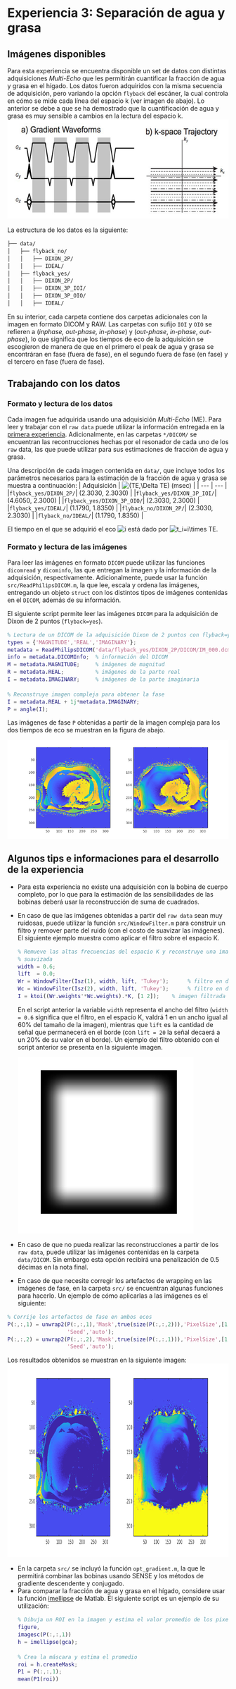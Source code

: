 # Experiencia 3: Separación de agua y grasa

## Imágenes disponibles
Para esta experiencia se encuentra disponible un set de datos con distintas adquisiciones *Multi-Echo* que les permitirán cuantificar la fracción de agua y grasa en el hígado. Los datos fueron adquiridos con la misma secuencia de adquisición, pero variando la opción ```flyback``` del escáner, la cual controla en cómo se mide cada línea del espacio k (ver imagen de abajo). Lo anterior se debe a que se ha demostrado que la cuantificación de agua y grasa es muy sensible a cambios en la lectura del espacio k.
<img src="https://github.com/hmella/IEE3773_2-2020/blob/master/images/flyback.png?raw=true" width="550" height="225">

La estructura de los datos es la siguiente:
```bash
├── data/
│   ├── flyback_no/
│   │   ├── DIXON_2P/
│   │   ├── IDEAL/
│   ├── flyback_yes/
│   │   ├── DIXON_2P/
│   │   ├── DIXON_3P_IOI/
│   │   ├── DIXON_3P_OIO/
│   │   ├── IDEAL/
```
En su interior, cada carpeta contiene dos carpetas adicionales con la imagen en formato DICOM y RAW. Las carpetas con sufijo ```IOI``` y ```OIO``` se refieren a (*inphase, out-phase, in-phase*) y (*out-phase*, *in-phase*, *out-phase*), lo que significa que los tiempos de eco de la adquisición se escogieron de manera de que en el primero el peak de agua y grasa se encontráran en fase (fuera de fase), en el segundo fuera de fase (en fase) y el tercero en fase (fuera de fase).

## Trabajando con los datos
### Formato y lectura de los datos
Cada imagen fue adquirida usando una adquisición *Multi-Echo* (ME). Para leer y trabajar con el ```raw data``` puede utilizar la información entregada en la [primera experiencia](https://github.com/hmella/IEE3773_2-2020/blob/master/Experiencia%201:%20Reconstruccion/README.md). Adicionalmente, en las carpetas ```*/DICOM/``` se encuentran las recontrucciones hechas por el resonador de cada uno de los ```raw``` data, las que puede utilizar para sus estimaciones de fracción de agua y grasa.

Una descripción de cada imagen contenida en ```data/```, que incluye todos los parámetros necesarios para la estimación de la fracción de agua y grasa se muestra a continuación:
| Adquisición | <img src="https://latex.codecogs.com/gif.latex?(TE,\Delta&space;TE)" title="(TE,\Delta TE)" /> (msec) |
| --- | --- |
|```flyback_yes/DIXON_2P/```| (2.3030, 2.3030) |
|```flyback_yes/DIXON_3P_IOI/```| (4.6050, 2.3000) |
|```flyback_yes/DIXON_3P_OIO/```| (2.3030, 2.3000) |
|```flyback_yes/IDEAL/```| (1.1790, 1.8350) |
|```flyback_no/DIXON_2P/```| (2.3030, 2.3030) |
|```flyback_no/IDEAL/```| (1.1790, 1.8350) |


El tiempo en el que se adquirió el eco <img src="https://latex.codecogs.com/svg.latex?i" title="i" /> está dado por <img src="https://latex.codecogs.com/svg.latex?t_i=i\times&space;TE" title="t_i=i\times TE" />.

### Formato y lectura de las imágenes
Para leer las imágenes en formato ```DICOM``` puede utilizar las funciones ```dicomread``` y ```dicominfo```, las que entregan la imagen y la información de la adquisición, respectivamente. Adicionalmente, puede usar la función ```src/ReadPhilipsDICOM.m```, la que lee, escala y ordena las imágenes, entregando un objeto ```struct``` con los distintos tipos de imágenes contenidas en el ```DICOM```, además de su información.

El siguiente script permite leer las imágenes ```DICOM``` para la adquisición de Dixon de 2 puntos (```flyback=yes```).
```matlab
% Lectura de un DICOM de la adquisición Dixon de 2 puntos con flyback=yes
types = {'MAGNITUDE','REAL','IMAGINARY'};
metadata = ReadPhilipsDICOM('data/flyback_yes/DIXON_2P/DICOM/IM_000.dcm',types);
info = metadata.DICOMInfo;  % información del DICOM
M = metadata.MAGNITUDE;     % imágenes de magnitud
R = metadata.REAL;          % imágenes de la parte real
I = metadata.IMAGINARY;     % imágenes de la parte imaginaria

% Reconstruye imagen compleja para obtener la fase
I = metadata.REAL + 1j*metadata.IMAGINARY;
P = angle(I);
```
Las imágenes de fase ```P``` obtenidas a partir de la imagen compleja para los dos tiempos de eco se muestran en la figura de abajo.

![](https://github.com/hmella/IEE3773_2-2020/blob/master/images/exp_3a.png?raw=true)

## Algunos tips e informaciones para el desarrollo de la experiencia
* Para esta experiencia no existe una adquisición con la bobina de cuerpo completo, por lo que para la estimación de las sensibilidades de las bobinas deberá usar la reconstrucción de suma de cuadrados.
* En caso de que las imágenes obtenidas a partir del ```raw data``` sean muy ruidosas, puede utilizar la función ```src/WindowFilter.m``` para construir un filtro y remover parte del ruido (con el costo de suavizar las imágenes).
  El siguiente ejemplo muestra como aplicar el filtro sobre el espacio K. 
  ```matlab
  % Remueve las altas frecuencias del espacio K y reconstruye una imagen
  % suavizada
  width = 0.6;
  lift  = 0.0;
  Wr = WindowFilter(Isz(1), width, lift, 'Tukey');      % filtro en dimension de lectura
  Wc = WindowFilter(Isz(2), width, lift, 'Tukey');      % filtro en dimension de fase
  I = ktoi((Wr.weights'*Wc.weights).*K, [1 2]);    % imagen filtrada
  ``` 
  En el script anterior la variable ```width``` representa el ancho del filtro (```width = 0.6``` significa que el filtro, en el espacio K, valdrá 1 en un ancho igual al 60% del tamaño de la imagen), mientras que ```lift``` es la cantidad de señal que permanecerá en el borde (con ```lift = 20``` la señal decaerá a un 20% de su valor en el borde).  Un ejemplo del filtro obtenido con el script anterior se presenta en la siguiente imagen.

  <img src="https://github.com/hmella/IEE3773_2-2020/blob/master/images/exp_2c.png?raw=true" width="400" height="400">

* En caso de que no pueda realizar las reconstrucciones a partir de los ```raw data```, puede utilizar las imágenes contenidas en la carpeta ```data/DICOM```. Sin embargo esta opción recibirá una penalización de 0.5 décimas en la nota final.
* En caso de que necesite corregir los artefactos de wrapping en las imágenes de fase, en la carpeta ```src/``` se encuentran algunas funciones para hacerlo. Un ejemplo de cómo aplicarlas a las imágenes es el siguiente:
```matlab
% Corrije los artefactos de fase en ambos ecos
P(:,:,1) = unwrap2(P(:,:,1),'Mask',true(size(P(:,:,2))),'PixelSize',[1 1],...
                   'Seed','auto');
P(:,:,2) = unwrap2(P(:,:,2),'Mask',true(size(P(:,:,1))),'PixelSize',[1 1],...
                   'Seed','auto');
```
Los resultados obtenidos se muestran en la siguiente imagen:
<img src="https://github.com/hmella/IEE3773_2-2020/blob/master/images/exp_3b.png?raw=true" width="991" height="439">

* En la carpeta ```src/``` se incluyó la función ```opt_gradient.m```, la que le permitirá combinar las bobinas usando SENSE y los métodos de gradiente descendente y conjugado.
* Para comparar la fracción de agua y grasa en el hígado, considere usar la función [imellipse](https://la.mathworks.com/help/images/ref/imellipse.html) de Matlab. El siguiente script es un ejemplo de su utilización:
  ```matlab
  % Dibuja un ROI en la imagen y estima el valor promedio de los pixeles en su interior
  figure,
  imagesc(P(:,:,1))
  h = imellipse(gca);

  % Crea la máscara y estima el promedio
  roi = h.createMask;
  P1 = P(:,:,1);
  mean(P1(roi))
  ```

